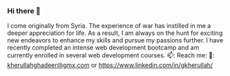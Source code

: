 ### Hi there 👋
I come originally from Syria. The experience of war has instilled in me a deeper appreciation for life. As a result, I am always on the hunt for exciting new endeavors to enhance my skills and pursue my passions further. I have recently completed an intense web development bootcamp and am currently enrolled in several web development courses. 
📫️: Reach me: 📧️: kherullahghadeer@gmx.com or https://www.linkedin.com/in/gkherullah/
<!--
**snakecharmergh/snakecharmergh** is a ✨ _special_ ✨ repository because its `README.md` (this file) appears on your GitHub profile.

Here are some ideas to get you started:

- 🔭 I’m currently working on ...
- 🌱 I’m currently learning ...
- 👯 I’m looking to collaborate on ...
- 🤔 I’m looking for help with ...
- 💬 Ask me about ...
- 📫 How to reach me: ...
- 😄 Pronouns: ...
- ⚡ Fun fact: ...
-->
